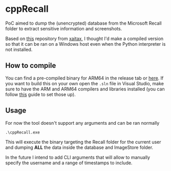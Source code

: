 # cppRecall

PoC aimed to dump the (unencrypted) database from the Microsoft Recall folder to extract sensitive information and screenshots.

Based on [this](https://github.com/xaitax/TotalRecall/tree/main) repository from [xaitax](https://github.com/xaitax), I thought I'd make a compiled version so that it can be ran on a Windows host even when the Python interpreter is not installed.

## How to compile
You can find a pre-compiled binary for ARM64 in the release tab or [here](https://github.com/otterpwn/cppRecall/blob/main/cppRecall/ARM64/Release/cppRecall.exe).
If you want to build this on your own open the `.sln` file in Visual Studio, make sure to have the ARM and ARM64 compilers and libraries installed (you can follow [this](https://blogs.windows.com/windowsdeveloper/2018/11/15/official-support-for-windows-10-on-arm-development/) guide to set those up).

## Usage
For now the tool doesn't support any arguments and can be ran normally
```
.\cppRecall.exe
```
This will execute the binary targeting the Recall folder for the current user and dumping **ALL** the data inside the database and ImageStore folder.

In the future I intend to add CLI arguments that will allow to manually specify the username and a range of timestamps to include.
